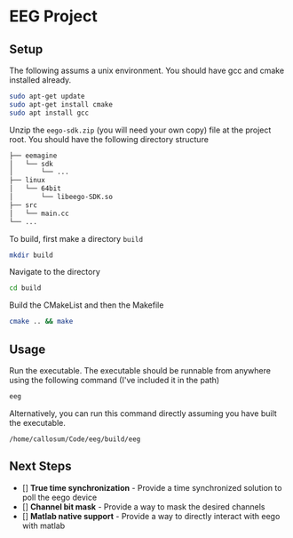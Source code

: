 # EEG Project

## Setup
The following assums a unix environment. You should have gcc and cmake installed already.

```bash
sudo apt-get update
sudo apt-get install cmake
sudo apt install gcc
```

Unzip the `eego-sdk.zip` (you will need your own copy) file at the project root. You should have the following directory structure

```bash
├── eemagine
│   └── sdk
│       └── ...
├── linux
│   └── 64bit
│       └── libeego-SDK.so
├── src
│   └── main.cc
└── ...
```

To build, first make a directory `build`
```bash
mkdir build
```

Navigate to the directory
```bash
cd build
```

Build the CMakeList and then the Makefile
```bash
cmake .. && make
```

## Usage
Run the executable. The executable should be runnable from anywhere using the following command (I've included it in the path)
```bash
eeg
```

Alternatively, you can run this command directly assuming you have built the executable.
```
/home/callosum/Code/eeg/build/eeg
```

## Next Steps

- [] **True time synchronization** - Provide a time synchronized solution to poll the eego device
- [] **Channel bit mask** - Provide a way to mask the desired channels
- [] **Matlab native support** - Provide a way to directly interact with eego with matlab
